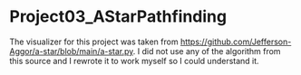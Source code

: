 # Project03_AStarPathfinding
The visualizer for this project was taken from https://github.com/Jefferson-Aggor/a-star/blob/main/a-star.py. I did not use any of the algorithm from this source and I rewrote it to work myself so I could understand it.
